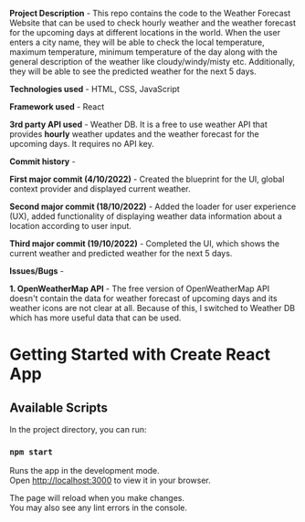 
**Project Description** - This repo contains the code to the Weather Forecast Website that can be used to check hourly weather and the weather forecast for the upcoming days at different locations in the world. When the user enters a city name, they will be able to check the local temperature, maximum temperature, minimum temperature of the day along with the general description of the weather like cloudy/windy/misty etc. Additionally, they will be able to see the predicted weather for the next 5 days. 

**Technologies used** - HTML, CSS, JavaScript

**Framework used** - React

**3rd party API used** - Weather DB. It is a free to use weather API that provides **hourly** weather updates and the weather forecast for the upcoming days. It requires no API key. 

**Commit history** - 

**First major commit (4/10/2022)** - Created the blueprint for the UI, global context provider and displayed current weather. 

**Second major commit (18/10/2022)** - Added the loader for user experience (UX), added functionality of displaying weather data information about a location according to user input.

**Third major commit (19/10/2022)** - Completed the UI, which shows the current weather and predicted weather for the next 5 days.  

**Issues/Bugs** - 

**1. OpenWeatherMap API** - The free version of OpenWeatherMap API doesn't contain the data for weather forecast of upcoming days and its weather icons are not clear at all. Because of this, I switched to Weather DB which has more useful data that can be used.  

# Getting Started with Create React App

## Available Scripts

In the project directory, you can run:

### `npm start`

Runs the app in the development mode.\
Open [http://localhost:3000](http://localhost:3000) to view it in your browser.

The page will reload when you make changes.\
You may also see any lint errors in the console.


